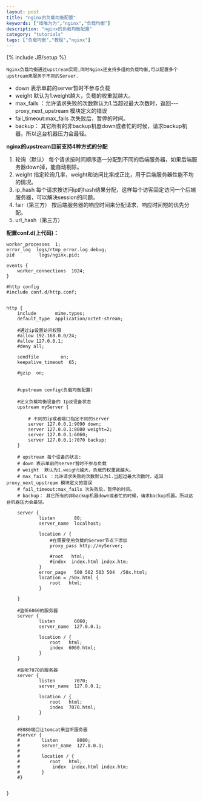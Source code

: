 ```yaml
---
layout: post
title: "nginx的负载均衡配置"
keywords: ["维唯为为","nginx","负载均衡"]
description: "nginx的负载均衡配置"
category: "tutorials"
tags: ["负载均衡","教程","nginx"]
---
```


{% include JB/setup %}

	Nginx负载均衡通过upstream实现,同时Nginx还支持多组的负载均衡,可以配置多个upstream来服务于不同的Server.

- down 表示单前的server暂时不参与负载 
- weight  默认为1.weight越大，负载的权重就越大。 
- max_fails ：允许请求失败的次数默认为1.当超过最大次数时，返回--- proxy_next_upstream 模块定义的错误 
- fail_timeout:max_fails 次失败后，暂停的时间。 
- backup： 其它所有的非backup机器down或者忙的时候，请求backup机器。所以这台机器压力会最轻。

**nginx的upstream目前支持4种方式的分配** 

 1. 轮询（默认）
      每个请求按时间顺序逐一分配到不同的后端服务器，如果后端服务器down掉，能自动剔除。 
 2. weight
      指定轮询几率，weight和访问比率成正比，用于后端服务器性能不均的情况。 
 3. ip_hash
      每个请求按访问ip的hash结果分配，这样每个访客固定访问一个后端服务器，可以解决session的问题。  
 4. fair（第三方）
      按后端服务器的响应时间来分配请求，响应时间短的优先分配。  
 5. url_hash（第三方）
 
**配置conf.d(上代码)：**

```
worker_processes  1;
error_log  logs/rtmp_error.log debug;
pid			logs/nginx.pid;

events {
    worker_connections  1024;
}

#http config
#include conf.d/http.conf;


http {
    include       mime.types;
    default_type  application/octet-stream;

	#通过ip设置访问权限
	#allow 192.168.0.0/24;
	#allow 127.0.0.1;
	#deny all;
	
    sendfile        on;
    keepalive_timeout  65;

    #gzip  on;
	
	
	#upstream config(负载均衡配置)
	
	#定义负载均衡设备的 Ip及设备状态 
	upstream myServer {   

		# 不同的ip或者端口指定不同的server
		server 127.0.0.1:9090 down; 
		server 127.0.0.1:8080 weight=2; 
		server 127.0.0.1:6060; 
		server 127.0.0.1:7070 backup; 
	}

	# upstream 每个设备的状态:
	# down 表示单前的server暂时不参与负载 
	# weight  默认为1.weight越大，负载的权重就越大。 
	# max_fails ：允许请求失败的次数默认为1.当超过最大次数时，返回proxy_next_upstream 模块定义的错误 
	# fail_timeout:max_fails 次失败后，暂停的时间。 
	# backup： 其它所有的非backup机器down或者忙的时候，请求backup机器。所以这台机器压力会最轻。

	server {
			listen       80;
			server_name  localhost;
			
			location / {
				#在需要使用负载的Server节点下添加
				proxy_pass http://myServer;
				
				#root   html;
				#index  index.html index.htm;
			}
			error_page   500 502 503 504  /50x.html;
			location = /50x.html {
				root   html;
			}
			
	}

	#监听6060的服务器
	server {
			listen       6060;
			server_name  127.0.0.1;
			
			location / {	
				root   html;
				index  6060.html;
			}
	}

	#监听7070的服务器
	server {
			listen       7070;
			server_name  127.0.0.1;
			
			location / {	
				root   html;
				index  7070.html;
			}
	}

	#8080端口让tomcat来监听服务器
	#server {
	#        listen       8080;
	#        server_name  127.0.0.1;
	#		
	#        location / {	
	#			root   html;
	#            index  index.html index.htm;
	#        }
	#}
	

}
```